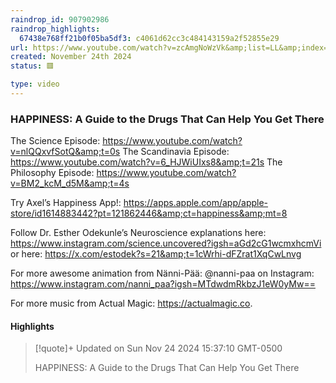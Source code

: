 ```yaml
---
raindrop_id: 907902986
raindrop_highlights:
  67438e768ff21b0f05ba5df3: c4061d62cc3c484143159a2f52855e29
url: https://www.youtube.com/watch?v=zcAmgNoWzVk&amp;list=LL&amp;index=7
created: November 24th 2024
status: 🟥

type: video
---
```



### HAPPINESS: A Guide to the Drugs That Can Help You Get There

The Science Episode: https://www.youtube.com/watch?v=nlQQxvfSotQ&amp;t=0s
The Scandinavia Episode: https://www.youtube.com/watch?v=6_HJWiUIxs8&amp;t=21s
The Philosophy Episode: https://www.youtube.com/watch?v=BM2_kcM_d5M&amp;t=4s

Try Axel’s Happiness App!: https://apps.apple.com/app/apple-store/id1614883442?pt=121862446&amp;ct=happiness&amp;mt=8

Follow Dr. Esther Odekunle’s Neuroscience explanations here: https://www.instagram.com/science.uncovered?igsh=aGd2cG1wcmxhcmVi or here: https://x.com/estodek?s=21&amp;t=1cWrhi-dFZrat1XqCwLnvg

For more awesome animation from Nänni-Pää: @nanni-paa on Instagram: https://www.instagram.com/nanni_paa?igsh=MTdwdmRkbzJ1eW0yMw==

For more music from Actual Magic:  https://actualmagic.co.

#### Highlights

> [!quote]+ Updated on Sun Nov 24 2024 15:37:10 GMT-0500
>
> HAPPINESS: A Guide to the Drugs That Can Help You Get There
